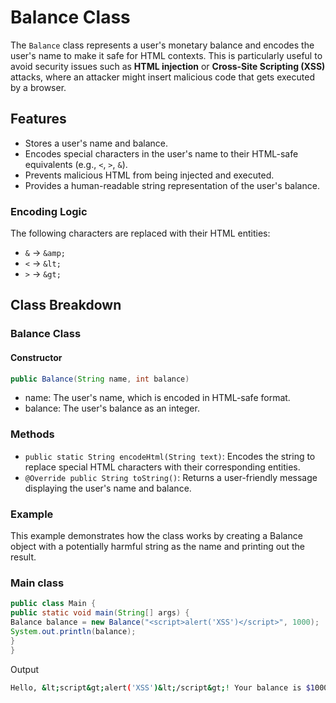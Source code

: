 # Balance Class

The `Balance` class represents a user's monetary balance and encodes the user's name to make it safe for HTML contexts. This is particularly useful to avoid security issues such as **HTML injection** or **Cross-Site Scripting (XSS)** attacks, where an attacker might insert malicious code that gets executed by a browser.

## Features

- Stores a user's name and balance.
- Encodes special characters in the user's name to their HTML-safe equivalents (e.g., `<`, `>`, `&`).
- Prevents malicious HTML from being injected and executed.
- Provides a human-readable string representation of the user's balance.

### Encoding Logic

The following characters are replaced with their HTML entities:
- `&` → `&amp;`
- `<` → `&lt;`
- `>` → `&gt;`

## Class Breakdown

### Balance Class

#### Constructor

```java
public Balance(String name, int balance)
```

- name: The user's name, which is encoded in HTML-safe format.
- balance: The user's balance as an integer.

### Methods
- `public static String encodeHtml(String text)`: Encodes the string to replace special HTML characters 
with their corresponding entities.
- `@Override public String toString()`: Returns a user-friendly message displaying the user's name and balance.


### Example
This example demonstrates how the class works by creating a Balance object with 
a potentially harmful string as the name and printing out the result.

### Main class

```java
public class Main {
public static void main(String[] args) {
Balance balance = new Balance("<script>alert('XSS')</script>", 1000);
System.out.println(balance);
}
}
```

Output
```bash
Hello, &lt;script&gt;alert('XSS')&lt;/script&gt;! Your balance is $1000.
```